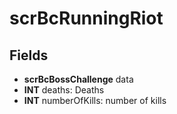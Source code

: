 # scrBcRunningRiot

## Fields
* **scrBcBossChallenge** data
* **INT** deaths: Deaths
* **INT** numberOfKills: number of kills